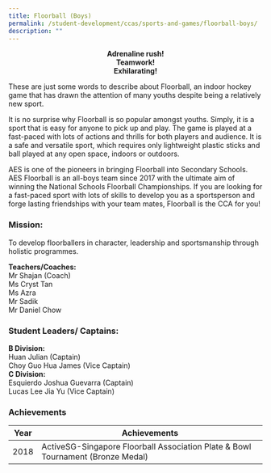 ```yaml
---
title: Floorball (Boys)
permalink: /student-development/ccas/sports-and-games/floorball-boys/
description: ""
---
```

<p style="text-align:center;"><strong>Adrenaline rush!<br>Teamwork!<br>Exhilarating!</strong></p>

These are just some words to describe about Floorball, an indoor hockey game that has drawn the attention of many youths despite being a relatively new sport.

  

It is no surprise why Floorball is so popular amongst youths. Simply, it is a sport that is easy for anyone to pick up and play. The game is played at a fast-paced with lots of actions and thrills for both players and audience. It is a safe and versatile sport, which requires only lightweight plastic sticks and ball played at any open space, indoors or outdoors.

  

AES is one of the pioneers in bringing Floorball into Secondary Schools. AES Floorball is an all-boys team since 2017 with the ultimate aim of winning the National Schools Floorball Championships. If you are looking for a fast-paced sport with lots of skills to develop you as a sportsperson and forge lasting friendships with your team mates, Floorball is the CCA for you!

  

### Mission:

To develop floorballers in character, leadership and sportsmanship through holistic programmes.

**Teachers/Coaches:** <br>
Mr Shajan (Coach) <br>
Ms Cryst Tan <br>
Ms Azra  <br>
Mr Sadik <br>
Mr Daniel Chow

  

### Student Leaders/ Captains:

**B Division:**   <br>
Huan Julian (Captain)   <br>
Choy Guo Hua James (Vice Captain) <br>
**C Division:**<br>
Esquierdo Joshua Guevarra (Captain) <br>
Lucas Lee Jia Yu (Vice Captain) 

###   Achievements

  

| Year |  Achievements |
| --- | --- |
| 2018 | ActiveSG-Singapore Floorball Association Plate & Bowl Tournament (Bronze Medal) |

